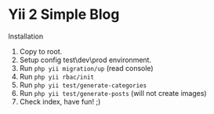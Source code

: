 Yii 2 Simple Blog
============================
Installation

1. Copy to root.
2. Setup config test\dev\prod environment.
3. Run `php yii migration/up` (read console)
4. Run `php yii rbac/init`
5. Run `php yii test/generate-categories`
6. Run `php yii test/generate-posts` (will not create images)
7. Check index, have fun! ;)



